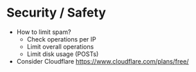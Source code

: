 # Security / Safety
* How to limit spam?
  * Check operations per IP
  * Limit overall operations
  * Limit disk usage (POSTs)
 * Consider Cloudflare https://www.cloudflare.com/plans/free/
